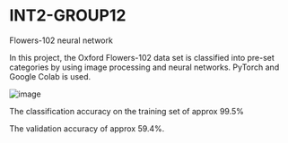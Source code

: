 # INT2-GROUP12
Flowers-102 neural network

In this project, the Oxford Flowers-102 data set is classified into pre-set categories by using image processing and neural networks. 
PyTorch and Google Colab is used.

![image](https://user-images.githubusercontent.com/68441699/236986844-1af30b28-1b79-4b4e-b41c-cdb25a76b422.png)


The classification accuracy on the training set of approx 99.5% 

The validation accuracy of approx 59.4%. 
